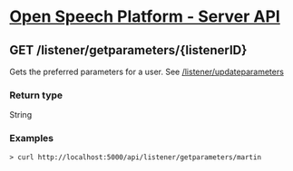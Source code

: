 
# [Open Speech Platform - Server API](../api.md)

## GET /listener/getparameters/{listenerID}

Gets the preferred parameters for a user.  See
[/listener/updateparameters](POSTupdateparameters.md)

### Return type

String

### Examples

```
> curl http://localhost:5000/api/listener/getparameters/martin
```


